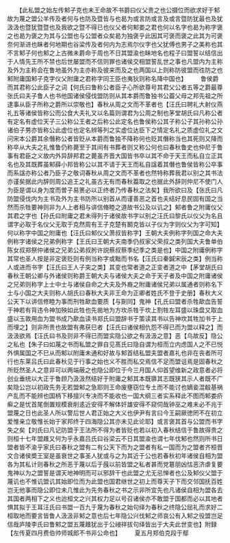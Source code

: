 <!-- { "loadSidebar": true } -->
　　【此私盟之始左传邾子克也未王命故不书爵曰仪父贵之也公摄位而欲求好于邾故为蔑之盟公羊传及者何与也防及暨皆与也曷为或言防或言及或言暨防犹最也及犹汲汲也暨犹暨暨也及我欲之暨不得已也仪父者何邾娄之君也何以名字也曷为称字褒之也曷为褒之为其与公盟也与公盟者众矣曷为独褒乎此因其可褒而褒之此其为可褒奈何渐进也眛者何地期也谷梁传及者何内为志焉尔仪字也父犹傅也男子之美称也其不言邾子何也邾之上古微未爵命于周也不日其盟渝也眛地名也程子曰盟誓以结信出于人情先王所不禁也后世屡盟而不信则罪也诸侯交相盟誓乱世之事也凡盟内为主称及外为主称会在鲁地虽外为主亦称及彼来而及之也两国以上则称防彼盟而徃防之也邾附庸国邾子克字仪父附庸之君称字同王臣也夷狄则称名降中国也】
　　鲁侯爵而其君称公此臣子之词【何氏曰鲁称公者臣子心所欲尊号其君父公者五等之爵最尊张氏曰夫子鲁人也书他国诸侯侵伐盟防则从其本爵而鲁独书公葢父母之邦先祖之所逮事从臣子所称之爵所以崇敬也】春秋从周之文而不革者也【汪氏曰聘礼大射仪燕礼五等诸侯皆称公而公食大夫礼又以名篇则谓君为公周之制也茅堂胡氏曰凡称公者有定名有虚位天子三公称公王者之后称公此定名也鲁侯称公其子称公子其孙称公孙诸伯子男亦皆称公此虚位也定名辨等列之实虚位达臣下之情定名礼之质虚位礼之文问宋本公爵其余僭称公者皆贬从本爵而鲁独不降称何也贬其僭称当也其死则又降而称卒从大夫之礼惟鲁仍称薨至于其间有书葬者则又称公何也曰春秋鲁史也仲尼于鲁事有君臣之义故内外异辞邦君之薨虽齐晋大国皆书卒以其不命于天王而私自立正其名也及其既葬虽邾薛小邦皆称公以其不请于天王而私自諡着其僭也鲁侯皆称公卒事而系諡亦称公者乃臣子之敬词春秋从周之文而不革者也然特称葬我君以别之其书法亦谨矣据此内辞则周公追王之礼虽古无有而春秋葢取之也据此外辞则仲尼不使门人为臣是谓以身为度而曽子易箦必以正终者乃传春秋之法矣】我所欲曰及【张氏曰凡防盟侵伐内为主书及外为主书防所以别首从而谨善恶之首也夫结好息民固有国之当然而杀牲要神则非为人上者相与讲信脩睦之道故书公及以讥之】邾者鲁之附庸仪父其君之字也【孙氏曰附庸之君未得列于诸侯故书字以别之汪氏曰黎氏以仪父为名且谓字必取于名仪父无取于克然周有王子克楚有鬭克皆以子仪为字则仪父为字可知】何以称字中国之附庸也【汪氏曰邾仪父萧叔皆称字】王朝大夫例称字列国之命大夫例称字诸侯之兄弟例称字【王氏曰王朝大夫南季仍叔家父荣叔之类列国大夫鲁单伯陈女叔郑祭仲诸侯之兄弟公弟叔肹许説蔡叔蔡季纪季之类是也】中国之附庸例称字其常也圣人按是非定褒贬则有例当称字或黜而书名【汪氏曰秦鍼宋辰之类】例当称人或进而书字【汪氏曰王人子突之类】其变也常者道之正变者道之中【茅堂胡氏曰春秋王朝公卿与外诸侯则称爵王朝大夫与诸侯大夫之命于天子者及中国之附庸诸侯之兄弟则称字上士中士与诸侯自命之大夫及外裔之附庸诸侯兄弟以属通者则称名下士与小国之大夫则称人胡氏曰春秋大夫非王命为正卿者姓氏不登于史册】春秋大义公天下以讲信修睦为事而刑牲歃血要质【与劕同】鬼神【孔氏曰盟者杀牲歃血告誓于神若有背违令神加殃如此牲也先凿地为方坎杀牲于坎上割牲左耳盛以珠盘又取血盛以玉敦用血为盟书成乃歃血读书郑氏曰盟辞书于策读其书以告神坎其牲加书于上而埋之】则非所贵也故盟有弗获巳者【汪氏曰诸侯相仇怨不得已而为盟以释之】而汲汲欲焉【汪氏曰书及则非不得已而盟实隐公欲之有汲汲之意】恶【乌故反】隐公之私也【朱子曰如蔑之书而私盟之罪自见髙氏曰隐自谓为桓而立内虑国人之不已悦外惧属国之不巳从而邾以附庸未通和好故与邾首结私盟夫盟者嘉礼也非在丧者所可行也东莱吕氏曰此春秋见于行事之始也义不胜而私交焉信不足而盟诅焉是固春秋之所贬然圣人之意非可以两端蔽之也隐公即位于今三月国人仰首望维新之政意者必将创业垂统以大正于鲁顾乃汲汲然结好于附庸之邾其本既隳其志既狭其示人者既不广矣隐公岂以初政先务无若盟邾之急耶则王命废壅窃位专土而不能讨也嫡妾混殽基祸产乱而不能辨也国柄下移擅兴专决而不能收也一国大纲三者实系释此不图而邾娄疥癣之是忧首尾倒置规模衰削逺近安得不解体奸雄安得不窥伺哉钟巫之难未必不兆于盟蔑之日也此圣人所以警后世人君正始之大义也伊尹有言曰今王嗣厥徳罔不在初立爱惟亲立敬惟长始于家邦终于四海隐公其亦未见此论耶】或言褒其首与公盟而书字失之矣【刘氏曰凡记防盟于王法所不得为者皆贬也若以初入春秋结信于鲁故得贵之则桓十七年盟趡又何为乎永嘉吕氏曰谷梁云不日其盟渝也谓七年伐邾也然则所书日盟者皆不渝乎家氏曰春秋之盟有二有公天下而为之盟者有私一国而为之盟者齐桓晋文合诸侯奬王室是虽衰世之事圣人犹或与之为其近于公也若春秋初年诸侯自相为盟各为其私计则春秋之所恶于蔑以后于蔇以前皆盟之私者甚而党簒朋凶怙恶济虐复要鬼神以为之盟誓是谓天地神明而可以邪辞干也此盟之尤无忌惮者也公及邾仪父盟于蔑讥也不惟讥盟讥其始即位而为此盟也国君继世之初上而尊天子下而交邻国抚百姓岂无他事而隐公即位未几惟此为先务春秋之书之示非所宜先也凡诸侯自相为盟各去其国者两相下之义也迨桓文之兴其权力足以号召诸侯亦不敢盟于国都而必以其地者惧其拟于王耳汪氏曰书盟一百九于蔑为春秋之始句绎为春秋之终隐公屈礼而求好二桓取地而要言皆鲁人汲汲非邾之意也后七年隐公兴伐邾之师哀公有入邾之役盟岂足信哉庐陵李氏曰鲁邾之盟五蔑趡犹出于公祲祥拔句绎皆出于大夫此世变也】附録【左传夏四月费伯帅师城郎不书非公命也】
　　夏五月郑伯克段于鄢
